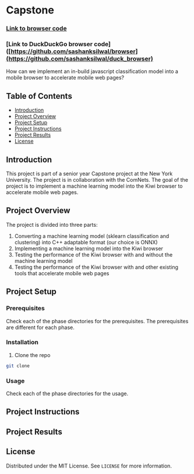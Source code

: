 # Capstone

### [Link to browser code](https://github.com/sashanksilwal/browser)

### [Link to DuckDuckGo browser code]([https://github.com/sashanksilwal/browser](https://github.com/sashanksilwal/duck_browser)



How can we implement an in-build javascript classification model into a mobile browser to accelerate mobile web pages?

## Table of Contents

- [Introduction](#introduction)
- [Project Overview](#project-overview)
- [Project Setup](#project-setup)
- [Project Instructions](#project-instructions)
- [Project Results](#project-results)
- [License](#license)

## Introduction

This project is part of a senior year Capstone project at the New York University. The project is in collaboration with the ComNets. The goal of the project is to implement a machine learning model into the Kiwi browser to accelerate mobile web pages.

## Project Overview

The project is divided into three parts:

1. Converting a machine learning model (sklearn classification and clustering) into C++ adaptable format (our choice is ONNX)
2. Implementing a machine learning model into the Kiwi browser
3. Testing the performance of the Kiwi browser with and without the machine learning model
4. Testing the performance of the Kiwi browser with and other existing tools that accelerate mobile web pages

## Project Setup

### Prerequisites

Check each of the phase directories for the prerequisites. The prerequisites are different for each phase.

### Installation

1. Clone the repo

```sh
git clone
```

### Usage

Check each of the phase directories for the usage.

## Project Instructions

## Project Results

## License

Distributed under the MIT License. See `LICENSE` for more information.

